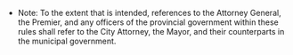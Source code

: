 - Note: To the extent that is intended, references to the Attorney General, the Premier, and any officers of the provincial government within these rules shall refer to the City Attorney, the Mayor, and their counterparts in the municipal government.

